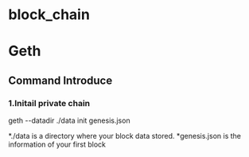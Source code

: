 # block_chain
# Geth
## Command Introduce
### 1.Initail private chain

geth --datadir ./data init genesis.json

*./data is a directory where your block data stored.
*genesis.json is the information of your first block

